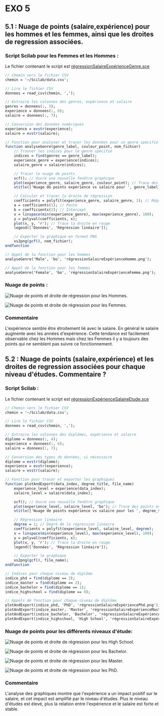 # EXO 5

## 5.1 : Nuage de points (salaire,expérience) pour les hommes et les femmes, ainsi que les droites de regression associées.

### Script Scilab pour les Femmes et les Hommes :

Le fichier contenant le script est [régressionSalaireExpérienceGenre.sce](régressionSalaireExpérienceGenre.sce)

```scilab
// Chemin vers le fichier CSV
chemin = '~/Scilab/data.csv';

// Lire le fichier CSV
donnees = read_csv(chemin, ',');

// Extraire les colonnes des genres, expérience et salaire
genres = donnees(:, 3);
experience = donnees(:, 6);
salaire = donnees(:, 7);

// Conversion des données numériques
experience = evstr(experience);
salaire = evstr(salaire);

// Fonction pour analyser et tracer les données pour un genre spécifié
function analyseGenre(genre_label, couleur_point, nom_fichier)
    // Trouver les indices pour le genre spécifié
    indices = find(genres == genre_label);
    experience_genre = experience(indices);
    salaire_genre = salaire(indices);

    // Tracer le nuage de points
    scf(); // Ouvre une nouvelle fenêtre graphique
    plot(experience_genre, salaire_genre, couleur_point); // Trace des points
    xtitle(['Nuage de points expérience vs salaire pour ', genre_label], 'Expérience (années)', 'Salaire');

    // Calculer et tracer la droite de régression
    coefficients = polyfit(experience_genre, salaire_genre, 1); // Régression linéaire
    a = coefficients(1); // Pente
    b = coefficients(2); // Intercept
    x = linspace(min(experience_genre), max(experience_genre), 100);
    y = polyval(coefficients, x);
    plot(x, y, 'r'); // Trace la droite en rouge
    legend(['Données', 'Régression linéaire']);

    // Exporter le graphique en format PNG
    xs2png(gcf(), nom_fichier);
endfunction

// Appel de la fonction pour les hommes
analyseGenre('Male', 'bo', 'régressionSalaireExpérienceHomme.png');

// Appel de la fonction pour les femmes
analyseGenre('Female', 'bo', 'régressionSalaireExpérienceFemme.png');
```

### Nuage de points :

![Nuage de points et droite de régression pour les Hommes.](régressionSalaireExpérienceHomme.png)

![Nuage de points et droite de régression pour les Femmes.](régressionSalaireExpérienceFemme.png)

### Commentaire

L'expérience semble être étroitement lié avec le salaire.
En général le salaire augmente avec les années d'expérience.
Cette tendance est facilement observable chez les Hommes mais chez les Femmes il y a toujours des points qui ne semblent pas suivre ce fonctionnement.

## 5.2 : Nuage de points (salaire,expérience) et les droites de regression associées pour chaque niveau d'études. Commentaire ?

### Script Scilab :

Le fichier contenant le script est [régressionExpérienceSalaireEtude.sce](régressionExpérienceSalaireEtude.sce)

```scilab
// Chemin vers le fichier CSV
chemin = '~/Scilab/data.csv';

// Lire le fichier CSV
donnees = read_csv(chemin, ',');

// Extraire les colonnes des diplômes, expérience et salaire
diplome = donnees(:, 4);
experience = donnees(:, 6);
salaire = donnees(:, 7);

// Conversion des types de données, si nécessaire
diplome = evstr(diplome);
experience = evstr(experience);
salaire = evstr(salaire);

// Fonction pour tracer et exporter les graphiques
function plotAndExport(data_index, degree_title, file_name)
    experience_level = experience(data_index);
    salaire_level = salaire(data_index);

    scf(); // Ouvre une nouvelle fenêtre graphique
    plot(experience_level, salaire_level, 'bo'); // Trace des points en bleu
    xtitle(['Nuage de points expérience vs salaire pour les ', degree_title], 'Expérience (années)', 'Salaire');

    // Régression linéaire
    degree = 1; // Degré de la régression linéaire
    coefficients = polyfit(experience_level, salaire_level, degree);
    x = linspace(min(experience_level), max(experience_level), 100);
    y = polyval(coefficients, x);
    plot(x, y, 'r'); // Trace la droite en rouge
    legend(['Données', 'Régression linéaire']);

    // Exporter le graphique
    xs2png(gcf(), file_name);
endfunction

// Indices pour chaque niveau de diplôme
indice_phd = find(diplome == 3);
indice_master = find(diplome == 2);
indice_bachelor = find(diplome == 1);
indice_highschool = find(diplome == 0);

// Appels de fonction pour chaque niveau de diplôme
plotAndExport(indice_phd, 'PhD', 'régressionSalaireExpériencePhd.png');
plotAndExport(indice_master, 'Master', 'régressionSalaireExpérienceMaster.png');
plotAndExport(indice_bachelor, 'Bachelor', 'régressionSalaireExpérienceBachelor.png');
plotAndExport(indice_highschool, 'High School', 'régressionSalaireExpérienceHighschool.png');
```

### Nuage de points pour les différents niveaux d'étude:

![Nuage de points et droite de régression pour les High School.](régressionSalaireExpérienceHighschool.png)

![Nuage de points et droite de régression pour les Bachelor.](régressionSalaireExpérienceBachelor.png)

![Nuage de points et droite de régression pour les Master.](régressionSalaireExpérienceMaster.png)

![Nuage de points et droite de régression pour les PhD.](régressionSalaireExpériencePhd.png)

### Commentaire

L'analyse des graphiques montre que l'expérience a un impact positif sur le salaire, et cet impact est amplifié par le niveau d'études. Plus le niveau d'études est élevé, plus la relation entre l'expérience et le salaire est forte et stable.